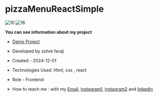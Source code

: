 # pizzaMenuReactSimple

![10](https://github.com/user-attachments/assets/edae541d-7b42-4831-a580-c64b4f589894)
![16](https://github.com/user-attachments/assets/f62fcf14-b33b-4203-8b20-df779372a956)

**You can see information about my project**
- [Demo Project](https://pizza-menu-react-xi.vercel.app/)

- Developed by zohre faraji

- Created - 2024-12-01

- Technologies Used: Html,  css , react

- Role - Frontend

- How to reach me : with my [Email](mailto:zohre.faraji.212@gmail.com), [instagram1](https://www.instagram.com/zohrefarajii212?igsh=MXkxdDgzY3dtcmZyaA==), [instagram2](https://www.instagram.com/zohrefaraji212/) and [linkedin](https://www.linkedin.com/in/zohre-faraji-41822315a/)
